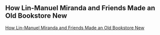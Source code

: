 ## How Lin-Manuel Miranda and Friends Made an Old Bookstore New
[How Lin-Manuel Miranda and Friends Made an Old Bookstore New](https://www.nytimes.com/2021/06/06/theater/drama-book-shop-lin-manuel-miranda.html)
